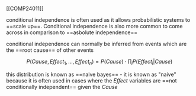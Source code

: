 [[COMP24011]]

conditional independence is often used as it allows probabilistic systems to ==scale up==. Conditional independence is also more common to come across in comparison to ==asbolute independence==

conditional independence can normally be inferred from events which are the ==root cause== of other events

$$P(Cause,Effect_1,...,Effect_n) = P(Cause)\cdot \prod_i P(Effect_i|Cause)$$

this distribution is known as ==naive bayes== - it is known as "naive" because it is often used in cases where the $Effect$ variables are ==not conditionally independent== given the $Cause$